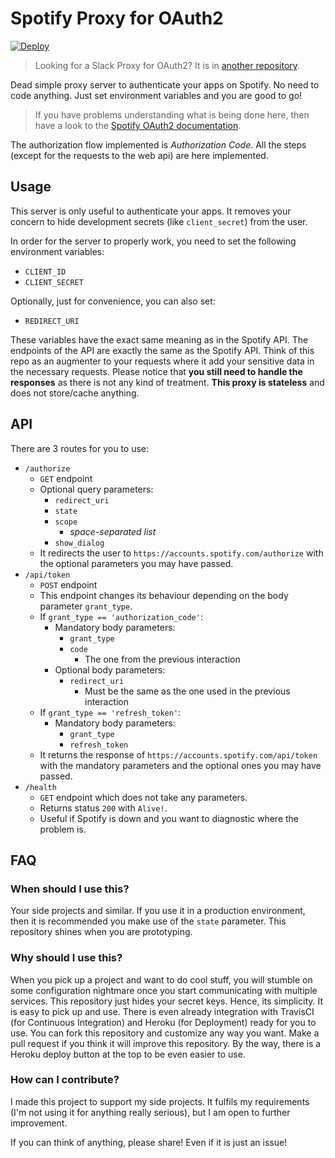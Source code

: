 # Spotify Proxy for OAuth2

[![Deploy](https://www.herokucdn.com/deploy/button.png)](https://heroku.com/deploy)

> Looking for a Slack Proxy for OAuth2? It is in [another repository](https://github.com/antonio-ramadas/slack-proxy-oauth2).

Dead simple proxy server to authenticate your apps on Spotify. No need to code anything. Just set environment variables and you are good to go!

> If you have problems understanding what is being done here, then have a look to the [Spotify OAuth2 documentation](https://developer.spotify.com/documentation/general/guides/authorization-guide/#authorization-code-flow).

The authorization flow implemented is _Authorization Code_. All the steps (except for the requests to the web api) are here implemented.

## Usage

This server is only useful to authenticate your apps. It removes your concern to hide development secrets (like `client_secret`) from the user.

In order for the server to properly work, you need to set the following environment variables:
 - `CLIENT_ID`
 - `CLIENT_SECRET`

Optionally, just for convenience, you can also set: 
 - `REDIRECT_URI`
 
These variables have the exact same meaning as in the Spotify API. The endpoints of the API are exactly the same as the Spotify API. Think of this repo as an augmenter to your requests where it add your sensitive data in the necessary requests. Please notice that **you still need to handle the responses** as there is not any kind of treatment. **This proxy is stateless** and does not store/cache anything.

## API

There are 3 routes for you to use:
 - `/authorize`
   - `GET` endpoint
   - Optional query parameters:
     - `redirect_uri`
     - `state`
     - `scope`
       - _space-separated list_
     - `show_dialog`
   - It redirects the user to `https://accounts.spotify.com/authorize` with the optional parameters you may have passed.
 - `/api/token`
   - `POST` endpoint
   - This endpoint changes its behaviour depending on the body parameter `grant_type`.
   - If `grant_type == 'authorization_code'`:
     - Mandatory body parameters:
       - `grant_type`
       - `code`
         - The one from the previous interaction
     - Optional body parameters:
       - `redirect_uri`
         - Must be the same as the one used in the previous interaction
   - If `grant_type == 'refresh_token'`:
     - Mandatory body parameters:
       - `grant_type`
       - `refresh_token`
   - It returns the response of `https://accounts.spotify.com/api/token` with the mandatory parameters and the optional ones you may have passed.
 - `/health`
   - `GET` endpoint which does not take any parameters.
   - Returns status `200` with `Alive!`.
   - Useful if Spotify is down and you want to diagnostic where the problem is.

## FAQ

### When should I use this?

Your side projects and similar. If you use it in a production environment, then it is recommended you make use of the `state` parameter. This repository shines when you are prototyping.

### Why should I use this?

When you pick up a project and want to do cool stuff, you will stumble on some configuration nightmare once you start communicating with multiple services. This repository just hides your secret keys. Hence, its simplicity. It is easy to pick up and use. There is even already integration with TravisCI (for Continuous Integration) and Heroku (for Deployment) ready for you to use. You can fork this repository and customize any way you want. Make a pull request if you think it will improve this repository. By the way, there is a Heroku deploy button at the top to be even easier to use. 

### How can I contribute?

I made this project to support my side projects. It fulfils my requirements (I'm not using it for anything really serious), but I am open to further improvement.

If you can think of anything, please share! Even if it is just an issue!
